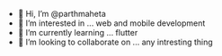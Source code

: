 - 👋 Hi, I’m @parthmaheta
- 👀 I’m interested in ... web and mobile development
- 🌱 I’m currently learning ... flutter
- 💞️ I’m looking to collaborate on ... any intresting thing


<!---
parthmaheta/parthmaheta is a ✨ special ✨ repository because its `README.md` (this file) appears on your GitHub profile.
You can click the Preview link to take a look at your changes.
--->
